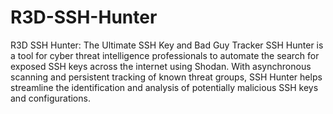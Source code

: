 # R3D-SSH-Hunter
R3D SSH Hunter: The Ultimate SSH Key and Bad Guy Tracker 
SSH Hunter is a tool for cyber threat intelligence professionals to automate the search for exposed SSH keys across the internet using Shodan. With asynchronous scanning and persistent tracking of known threat groups, SSH Hunter helps streamline the identification and analysis of potentially malicious SSH keys and configurations.
